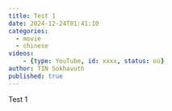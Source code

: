 ```yaml
---
title: Test 1
date: 2024-12-24T01:41:10
categories:
  - movie
  - chinese
videos: 
    - {type: YouTube, id: xxxx, status: ចប់}
author: TIN Sokhavuth
published: true
---
```


Test 1